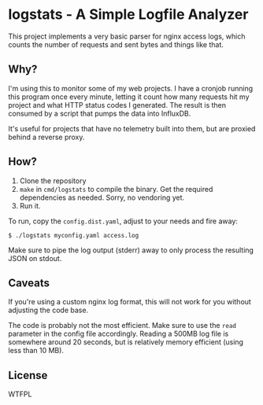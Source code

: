 # logstats - A Simple Logfile Analyzer

This project implements a very basic parser for nginx access logs, which counts
the number of requests and sent bytes and things like that.

## Why?

I'm using this to monitor some of my web projects. I have a cronjob running this
program once every minute, letting it count how many requests hit my project and
what HTTP status codes I generated. The result is then consumed by a script that
pumps the data into InfluxDB.

It's useful for projects that have no telemetry built into them, but are proxied
behind a reverse proxy.

## How?

1. Clone the repository
2. `make` in `cmd/logstats` to compile the binary. Get the required dependencies
   as needed. Sorry, no vendoring yet.
3. Run it.

To run, copy the `config.dist.yaml`, adjust to your needs and fire away:

    $ ./logstats myconfig.yaml access.log

Make sure to pipe the log output (stderr) away to only process the resulting
JSON on stdout.

## Caveats

If you're using a custom nginx log format, this will not work for you without
adjusting the code base.

The code is probably not the most efficient. Make sure to use the `read` parameter
in the config file accordingly. Reading a 500MB log file is somewhere around
20 seconds, but is relatively memory efficient (using less than 10 MB).

## License

WTFPL
